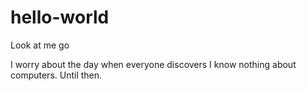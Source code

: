# hello-world
Look at me go

I worry about the day when everyone discovers I know nothing about computers.
Until then.
